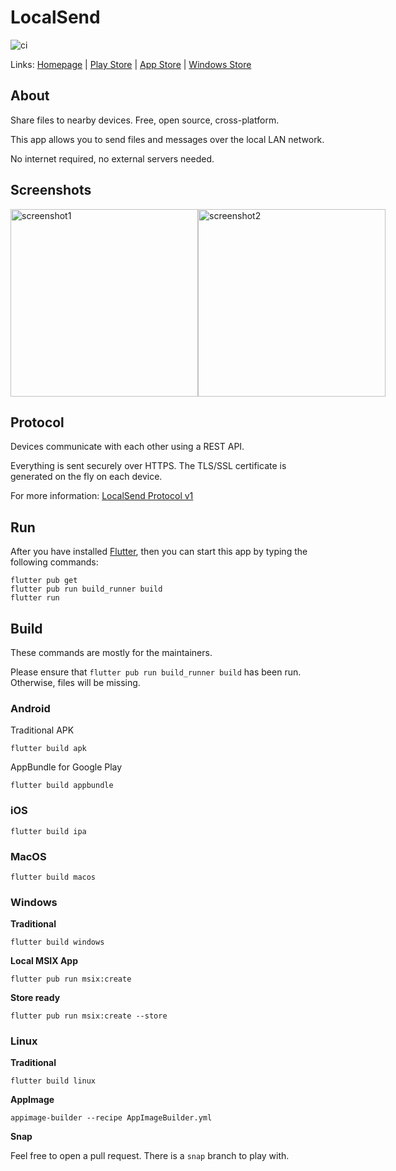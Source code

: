 # LocalSend

![ci](https://github.com/localsend/localsend/actions/workflows/ci.yml/badge.svg)

Links: [Homepage](https://localsend.org)
| [Play Store](https://play.google.com/store/apps/details?id=org.localsend.localsend_app)
| [App Store](https://apps.apple.com/us/app/localsend/id1661733229)
| [Windows Store](https://www.microsoft.com/store/apps/9NCB4Z0TZ6RR)

## About

Share files to nearby devices. Free, open source, cross-platform.

This app allows you to send files and messages over the local LAN network.

No internet required, no external servers needed.

## Screenshots

<div style="display:flex">
<img src="https://localsend.org/img/screenshot-iphone.png" alt="screenshot1" height="300"/>
<img src="https://localsend.org/img/screenshot-pc.png" alt="screenshot2" height="300"/>
</div>

## Protocol

Devices communicate with each other using a REST API. 

Everything is sent securely over HTTPS. The TLS/SSL certificate is generated on the fly on each device.

For more information: [LocalSend Protocol v1](https://github.com/localsend/protocol)

## Run

After you have installed [Flutter](https://flutter.dev), then you can start this app by typing the following commands: 

```shell
flutter pub get
flutter pub run build_runner build
flutter run
```

## Build

These commands are mostly for the maintainers.

Please ensure that `flutter pub run build_runner build` has been run. Otherwise, files will be missing.

### Android

Traditional APK

```shell
flutter build apk
```

AppBundle for Google Play

```shell
flutter build appbundle
```

### iOS

```shell
flutter build ipa
```

### MacOS

```shell
flutter build macos
```

### Windows

**Traditional**

```shell
flutter build windows
```

**Local MSIX App**

```shell
flutter pub run msix:create
```

**Store ready**

```shell
flutter pub run msix:create --store
```

### Linux

**Traditional**

```shell
flutter build linux
```

**AppImage**

```shell
appimage-builder --recipe AppImageBuilder.yml
```

**Snap**

Feel free to open a pull request. There is a  `snap` branch to play with.
